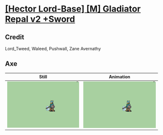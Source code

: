 # [\[Hector Lord-Base\] \[M\] Gladiator Repal v2 +Sword](../)

## Credit

Lord_Tweed, Waleed, Pushwall, Zane Avernathy
	
## Axe

| Still | Animation |
| :---: | :-------: |
| ![Axe still](./Axe_000.png) | ![Axe animation](./Axe.gif) |
